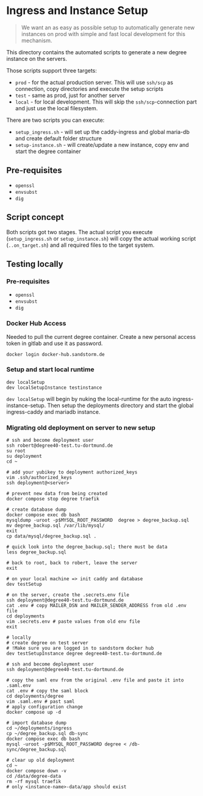 # Ingress and Instance Setup

> We want an as easy as possible setup to automatically generate new instances on prod with simple and fast
> local development for this mechanism.

This directory contains the automated scripts to generate a new degree instance on the servers.

Those scripts support three targets:

* `prod` - for the actual production server. This will use `ssh/scp` as connection, copy directories and execute the setup scripts
* `test` - same as prod, just for another server
* `local` - for local development. This will skip the `ssh/scp`-connection part and just use the local filesystem.

There are two scripts you can execute:

* `setup_ingress.sh` - will set up the caddy-ingress and global maria-db and create default folder structure
* `setup-instance.sh` - will create/update a new instance, copy env and start the degree container

## Pre-requisites

* `openssl`
* `envsubst`
* `dig`

## Script concept

Both scripts got two stages. The actual script you execute (`setup_ingress.sh` or `setup_instance.sh`) will copy the
actual working script (`..on_target.sh`) and all required files to the target system.

## Testing locally

### Pre-requisites

* `openssl`
* `envsubst`
* `dig`

### Docker Hub Access

Needed to pull the current degree container. Create a new personal access token in gitlab and use it as password.

```
docker login docker-hub.sandstorm.de
```

### Setup and start local runtime


```shell
dev localSetup
dev localSetupInstance testinstance
```

`dev localSetup` will begin by nuking the local-runtime for the auto ingress-instance-setup. Then setup the deployments
directory and start the global ingress-caddy and mariadb instance.

### Migrating old deployment on server to new setup

```shell
# ssh and become deployment user
ssh robert@degree40-test.tu-dortmund.de
su root
su deployment
cd ~

# add your yubikey to deployment authorized_keys
vim .ssh/authorized_keys
ssh deployment@<server>

# prevent new data from being created
docker compose stop degree traefik

# create database dump
docker compose exec db bash
mysqldump -uroot -p$MYSQL_ROOT_PASSWORD  degree > degree_backup.sql
mv degree_backup.sql /var/lib/mysql/
exit
cp data/mysql/degree_backup.sql .

# quick look into the degree_backup.sql; there must be data
less degree_backup.sql

# back to root, back to robert, leave the server
exit

# on your local machine => init caddy and database
dev testSetup

# on the server, create the .secrets.env file
ssh deployment@degree40-test.tu-dortmund.de
cat .env # copy MAILER_DSN and MAILER_SENDER_ADDRESS from old .env file
cd deployments
vim .secrets.env # paste values from old env file
exit

# locally
# create degree on test server
# !Make sure you are logged in to sandstorm docker hub
dev testSetupInstance degree degree40-test.tu-dortmund.de

# ssh and become deployment user
ssh deployment@degree40-test.tu-dortmund.de

# copy the saml env from the original .env file and paste it into .saml.env
cat .env # copy the saml block
cd deployments/degree
vim .saml.env # past saml
# apply configuration change
docker compose up -d

# import database dump
cd ~/deployments/ingress
cp ~/degree_backup.sql db-sync
docker compose exec db bash
mysql -uroot -p$MYSQL_ROOT_PASSWORD degree < /db-sync/degree_backup.sql

# clear up old deployment
cd ~
docker compose down -v
cd /data/degree-data
rm -rf mysql traefik
# only <instance-name>-data/app should exist
```

